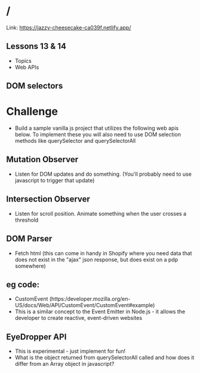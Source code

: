 # /
Link: https://jazzy-cheesecake-ca039f.netlify.app/
## Lessons 13 & 14

- Topics
- Web APIs

## DOM selectors

# Challenge

- Build a sample vanilla js project that utilizes the following web apis below. To implement these you will also need to use DOM selection methods like querySelector and querySelectorAll

## Mutation Observer

- Listen for DOM updates and do something. (You'll probably need to use javascript to trigger that update)

## Intersection Observer

- Listen for scroll position. Animate something when the user crosses a threshold

## DOM Parser

- Fetch html (this can come in handy in Shopify where you need data that does not exist in the "ajax" json response, but does exist on a pdp somewhere)

## eg code:

- CustomEvent (https:/developer.mozilla.org/en-US/docs/Web/API/CustomEvent/CustomEvent#example)
- This is a similar concept to the Event Emitter in Node.js - it allows the developer to create reactive, event-driven websites

## EyeDropper API

- This is experimental - just implement for fun!
- What is the object returned from querySelectorAll called and how does it differ from an Array object in javascript?
